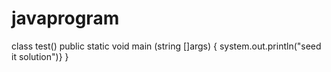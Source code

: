 # javaprogram 
class test()
public static void main (string []args)
{
system.out.println("seed it solution")}
}
